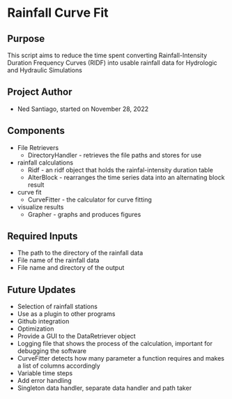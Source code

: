 # Rainfall Curve Fit

## Purpose
This script aims to reduce the time spent converting Rainfall-Intensity Duration Frequency Curves (RIDF) into usable rainfall data for Hydrologic and Hydraulic Simulations

## Project Author
* Ned Santiago, started on November 28, 2022

## Components
* File Retrievers
    * DirectoryHandler - retrieves the file paths and stores for use
* rainfall calculations
    * Ridf - an ridf object that holds the rainfal-intensity duration table
    * AlterBlock - rearranges the time series data into an alternating block result
* curve fit
    * CurveFitter - the calculator for curve fitting
* visualize results
    * Grapher - graphs and produces figures

## Required Inputs
* The path to the directory of the rainfall data
* File name of the rainfall data
* File name and directory of the output

## Future Updates
* Selection of rainfall stations
* Use as a plugin to other programs
* Github integration
* Optimization
* Provide a GUI to the DataRetriever object
* Logging file that shows the process of the calculation, important for debugging the software
* CurveFitter detects how many parameter a function requires and makes a list of columns accordingly
* Variable time steps
* Add error handling
* Singleton data handler, separate data handler and path taker